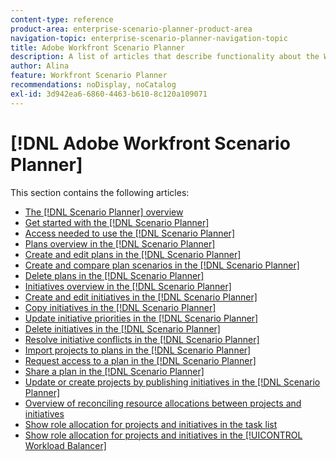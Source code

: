 ```yaml
---
content-type: reference
product-area: enterprise-scenario-planner-product-area
navigation-topic: enterprise-scenario-planner-navigation-topic
title: Adobe Workfront Scenario Planner
description: A list of articles that describe functionality about the Workfront Scenario Planner.
author: Alina
feature: Workfront Scenario Planner
recommendations: noDisplay, noCatalog
exl-id: 3d942ea6-6860-4463-b610-8c120a109071
---
```

# [!DNL Adobe Workfront Scenario Planner]

This section contains the following articles:

* [The [!DNL Scenario Planner] overview](../scenario-planner/scenario-planner-overview.md) 
* [Get started with the [!DNL Scenario Planner]](../scenario-planner/get-started-with-scenario-planning.md) 
* [Access needed to use the [!DNL Scenario Planner]](../scenario-planner/access-needed-to-use-sp.md) 
* [Plans overview in the [!DNL Scenario Planner]](../scenario-planner/plans-overview.md) 
* [Create and edit plans in the [!DNL Scenario Planner]](../scenario-planner/create-and-edit-plans.md) 
* [Create and compare plan scenarios in the [!DNL Scenario Planner]](../scenario-planner/create-and-compare-scenarios-for-a-plan.md) 
* [Delete plans in the [!DNL Scenario Planner]](../scenario-planner/delete-plans.md) 
* [Initiatives overview in the [!DNL Scenario Planner]](../scenario-planner/initiatives-overview.md) 
* [Create and edit initiatives in the [!DNL Scenario Planner]](../scenario-planner/create-and-edit-initiatives.md) 
* [Copy initiatives in the [!DNL Scenario Planner]](../scenario-planner/copy-initiatives.md) 
* [Update initiative priorities in the [!DNL Scenario Planner]](../scenario-planner/prioritize-initiatives.md) 
* [Delete initiatives in the [!DNL Scenario Planner]](../scenario-planner/delete-initiatives.md) 
* [Resolve initiative conflicts in the [!DNL Scenario Planner]](../scenario-planner/resolve-conflicts-in-sp.md) 
* [Import projects to plans in the [!DNL Scenario Planner]](../scenario-planner/import-projects-to-plans.md) 
* [Request access to a plan in the [!DNL Scenario Planner]](../scenario-planner/request-access-to-plan.md) 
* [Share a plan in the [!DNL Scenario Planner]](../scenario-planner/share-a-plan.md) 
* [Update or create projects by publishing initiatives in the [!DNL Scenario Planner]](../scenario-planner/publish-scenarios-update-projects.md) 
* [Overview of reconciling resource allocations between projects and initiatives](../scenario-planner/overview-reconcile-allocations-between-projects-initiatives.md) 
* [Show role allocation for projects and initiatives in the task list](../scenario-planner/show-role-allocation-task-list-nwe.md) 
* [Show role allocation for projects and initiatives in the [!UICONTROL Workload Balancer]](../scenario-planner/show-role-allocation-workload-balancer.md)

&nbsp;
